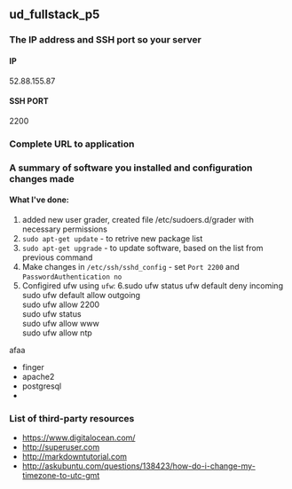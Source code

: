 ## ud_fullstack_p5
### The IP address and SSH port so your server
#### IP
52.88.155.87
#### SSH PORT
2200
### Complete URL to application

### A summary of software you installed and configuration changes made
#### What I've done:
1. added new user grader, created file /etc/sudoers.d/grader with necessary permissions
2. `sudo apt-get update` - to retrive new package list
3. `sudo apt-get upgrade` - to update software, based on the list from previous command
4. Make changes in `/etc/ssh/sshd_config` - set `Port 2200` and `PasswordAuthentication no`
5. Configired ufw using `ufw`:
6.sudo ufw status
  ufw default deny incoming<br>
  sudo ufw default allow outgoing<br>
  sudo ufw allow 2200<br>
  sudo ufw status<br>
  sudo ufw allow www<br>
  sudo ufw allow ntp<br>


  afaa
  
* finger
* apache2
* postgresql
* 

### List of third-party resources
* https://www.digitalocean.com/
* http://superuser.com
* http://markdowntutorial.com
* http://askubuntu.com/questions/138423/how-do-i-change-my-timezone-to-utc-gmt

